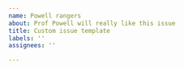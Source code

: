```yaml
---
name: Powell rangers
about: Prof Powell will really like this issue
title: Custom issue template
labels: ''
assignees: ''

---
```



